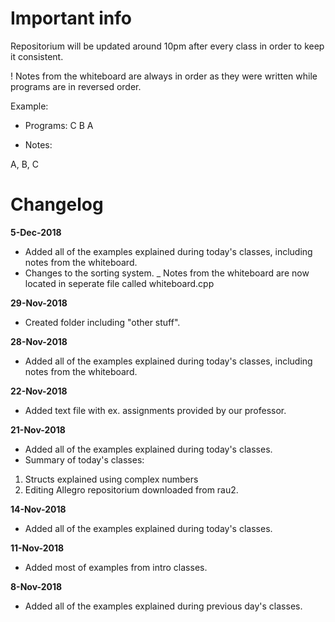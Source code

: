 # Important info
Repositorium will be updated around 10pm after every class in order to keep it consistent.

! Notes from the whiteboard are always in order as they were written while programs are in reversed order.

Example:
- Programs:
C
B
A

- Notes:

A, B, C

# Changelog

**5-Dec-2018**
- Added all of the examples explained during today's classes, including notes from the whiteboard.
- Changes to the sorting system. 
	_ Notes from the whiteboard are now located in seperate file called whiteboard.cpp

**29-Nov-2018**
- Created folder including "other stuff".

**28-Nov-2018**
- Added all of the examples explained during today's classes, including notes from the whiteboard.

**22-Nov-2018**
- Added text file with ex. assignments provided by our professor.

**21-Nov-2018**
- Added all of the examples explained during today's classes.
- Summary of today's classes: 
1. Structs explained using complex numbers
2. Editing Allegro repositorium downloaded from rau2.

**14-Nov-2018**
- Added all of the examples explained during today's classes.

**11-Nov-2018**
- Added most of examples from intro classes.

**8-Nov-2018**
- Added all of the examples explained during previous day's classes.
